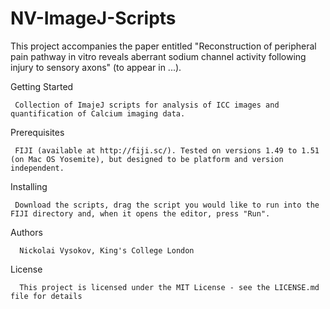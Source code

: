 # NV-ImageJ-Scripts
This project accompanies the paper entitled "Reconstruction of peripheral pain pathway in vitro reveals aberrant sodium channel activity following injury to sensory axons" (to appear in ...).

Getting Started

     Collection of ImajeJ scripts for analysis of ICC images and quantification of Calcium imaging data. 

Prerequisites

     FIJI (available at http://fiji.sc/). Tested on versions 1.49 to 1.51 (on Mac OS Yosemite), but designed to be platform and version independent.

Installing

     Download the scripts, drag the script you would like to run into the FIJI directory and, when it opens the editor, press "Run".

Authors

      Nickolai Vysokov, King's College London

License

      This project is licensed under the MIT License - see the LICENSE.md file for details
